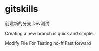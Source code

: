 # gitskills


创建新的分支 Dev测试

Creating a new branch is quick and simple.


Modify File For Testing no-ff Fast forward


